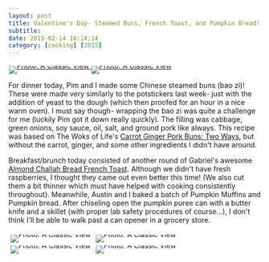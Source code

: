 ```yaml
---
layout: post
title: Valentine's Day- Steamed Buns, French Toast, and Pumpkin Bread!
subtitle:
date: 2015-02-14 16:14:14
category: [cooking] [2015]
---
```


<div style="line-height:0;padding:4px 0 0 1px;">
<a href="Images/2015.02.14/buns_one.jpg">
<img alt="Photo: A Classic View" src="http://brianmlin.com/Images/2015.02.14/buns_one.jpg" style="max-width:274px;">
</a>
<a href="Images/2015.02.14/buns_two.jpg">
<img alt="Photo: A Classic View" src="http://brianmlin.com/Images/2015.02.14/buns_two.jpg" style="max-width:274px;">
</a>
</div>


For dinner today, Pim and I made some Chinese steamed buns (bao zi)! These were made very similarly to the potstickers last week- just with the addition of yeast to the dough (which then proofed for an hour in a nice warm oven). I must say though- wrapping the bao zi was quite a challenge for me (luckily Pim got it down really quickly). The filling was cabbage, green onions, soy sauce, oil, salt, and ground pork like always. This recipe was based on The Woks of Life's [Carrot Ginger Pork Buns: Two Ways](http://thewoksoflife.com/2014/06/carrot-ginger-pork-buns/), but without the carrot, ginger, and some other ingredients I didn't have around.

Breakfast/brunch today consisted of another round of Gabriel's awesome [Almond Challah Bread French Toast](http://www.brianmlin.com/2015/01/18/Challah%20Challah%20Big%20Dolla%20Chevy%20Impala%20French%20Toast.html). Although we didn't have fresh raspberries, I thought they came out even better this time! (We also cut them a bit thinner which must have helped with cooking consistently throughout). Meanwhile, Austin and I baked a batch of Pumpkin Muffins and Pumpkin bread. After chiseling open the pumpkin puree can with a butter knife and a skillet (with proper lab safety procedures of course...), I don't think I'll be able to walk past a can opener in a grocery store.


<div style="line-height:0;padding:4px 0 0 1px;">
<a href="http://i.imgur.com/sAoMCsT.jpg" style="display:inline-block;margin:3px;text-decoration:none;">
<img alt="Photo: A Classic View" src="http://i.imgur.com/sAoMCsT.jpg" style="max-width:274px;">
</a>
<a href="http://i.imgur.com/bpO1daL.jpg" style="display:inline-block;margin:3px;text-decoration:none;">
<img alt="Photo: A Classic View" src="http://i.imgur.com/bpO1daL.jpg" style="max-width:274px;">
</a>
<a href="http://i.imgur.com/S0gjLLL.jpg" style="display:inline-block;margin:3px;text-decoration:none;">
<img alt="Photo: A Classic View" src="http://i.imgur.com/S0gjLLL.jpg" style="max-width:274px;">
</a>
<a href="http://i.imgur.com/3O6r7vO.jpg" style="display:inline-block;margin:3px;text-decoration:none;">
<img alt="Photo: A Classic View" src="http://i.imgur.com/3O6r7vO.jpg" style="max-width:274px;">
</a>
</div>
